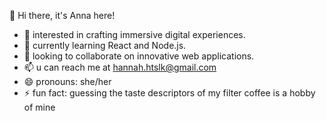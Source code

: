  👋 Hi there, it's Anna here!

- 👀 interested in crafting immersive digital experiences.
- 🌱 currently learning React and Node.js.
- 💞️ looking to collaborate on innovative web applications.
- 📫 u can reach me at  hannah.htslk@gmail.com
- 😄 pronouns: she/her
- ⚡ fun fact: guessing the taste descriptors of my filter coffee is a hobby of mine

<!---
HannaHtslk/HannaHtslk is a ✨ special ✨ repository because its `README.md` (this file) appears on your GitHub profile.
You can click the Preview link to take a look at your changes.
--->
